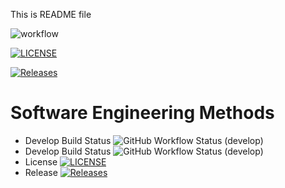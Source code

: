 This is README file

![workflow](https://github.com/ayekhitbo4066/LAB1/actions/workflows/main.yml/badge.svg)

[![LICENSE](https://img.shields.io/github/license/ayekhitbo4066/sem.svg?style=flat-square)](https://github.com/ayekhitbo4066/sem/blob/master/LICENSE)

[![Releases](https://img.shields.io/github/release/ayekhitbo4066/sem/all.svg?style=flat-square)](https://github.com/ayekhitbo4066/sem/releases)

# Software Engineering Methods
* Develop Build Status ![GitHub Workflow Status (develop)](https://img.shields.10/github/actions/workflow/status/ayekhitbo4066/LAB1/main.yml?branch=master)
* Develop Build Status ![GitHub Workflow Status (develop)](https://imq.shields.10/github/actions/workflow/status/ayekhitbo4066/LAB1/main.yml?branch=develop)
* License [![LICENSE](https://img.shields.10/github/license/ayekhitbo4066/LAB1.svg?style=flat-square)](https://github.com/ayekhitbo4066/LAB1/blob/master/LICENSE)
* Release [![Releases](https://imq.shields.io/qithub/release/ayekhitbo4066/LAB1/all.svq?style=flat-square)](https://github.com/ayekhitbo4066/LAB1/releases)

